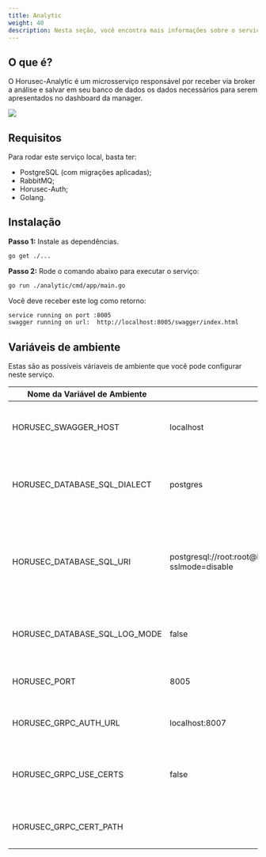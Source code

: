 ```yaml
---
title: Analytic
weight: 40
description: Nesta seção, você encontra mais informações sobre o serviço Horusec-Analytic.
---
```


## **O que é?**

O Horusec-Analytic é um microsserviço responsável por receber via broker a análise e salvar em seu banco de dados os dados necessários para serem apresentados no dashboard da manager.

![](/docs/ptbr/web/services/analytic/0-arquitecture.jpg)

## **Requisitos**

Para rodar este serviço local, basta ter:

* PostgreSQL (com migrações aplicadas);
* RabbitMQ;
* Horusec-Auth;
* Golang.

## **Instalação**

**Passo 1:** Instale as dependências.

```bash
go get ./...
```

**Passo 2:** Rode o comando abaixo para executar o serviço: 

```bash
go run ./analytic/cmd/app/main.go
```

Você deve receber este log como retorno:

```bash
service running on port :8005
swagger running on url:  http://localhost:8005/swagger/index.html
```

## **Variáveis de ambiente**
Estas são as possíveis váriaveis de ambiente que você pode configurar neste serviço.

| Nome da Variável de Ambiente                 | Valor Default                                                     | Descrição                                                  |
|----------------------------------|------------------------------------------------------------------|--------------------------------------------------------------|
| HORUSEC_SWAGGER_HOST             | localhost                                                        | Obtém qual o host que estará disponível no swagger.| 
| HORUSEC_DATABASE_SQL_DIALECT     | postgres                                                         | Obtém o dialeto para conectar ao banco de dados POSTGRES. |
| HORUSEC_DATABASE_SQL_URI         | postgresql://root:root@localhost:5432/horusec_analytic_db?sslmode=disable | Obtém o URI (identificador uniforme de recursos) para conectar ao banco de dados POSTGRES. |
| HORUSEC_DATABASE_SQL_LOG_MODE    | false                                                            | Obtém o valor para habilitar logs no POSTGRES. |
| HORUSEC_PORT                     | 8005                                                             | Obtém a porta que o serviço irá iniciar. |
| HORUSEC_GRPC_AUTH_URL            | localhost:8007                                                   | Obtém a URL `horusec-auth` de conexão com o GRPC. |
| HORUSEC_GRPC_USE_CERTS           | false                                                            | Valida se o uso de certificados no GRPC está ativo ou não. |
| HORUSEC_GRPC_CERT_PATH           |                                                                  | Obtém o caminho do certificado GRPC. | 